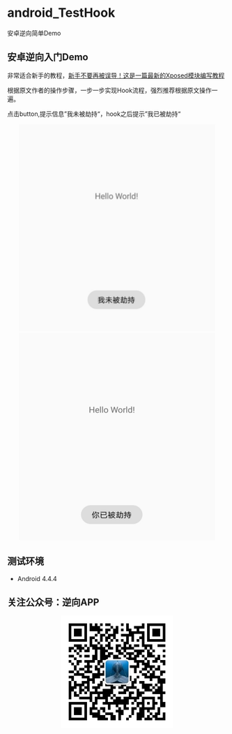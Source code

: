 # android_TestHook
安卓逆向简单Demo

## 安卓逆向入门Demo

非常适合新手的教程，[新手不要再被误导！这是一篇最新的Xposed模块编写教程](https://www.freebuf.com/articles/terminal/189021.html) 

根据原文作者的操作步骤，一步一步实现Hook流程，强烈推荐根据原文操作一遍。

点击button,提示信息”我未被劫持“，hook之后提示”我已被劫持“


<div align=center><img width="450" height="475" src="./TestHook/images/before.jpg"/><t/><img width="450" height="475" src="./TestHook/images/after.jpg"/></div>



## 测试环境
- Android 4.4.4

## 关注公众号：逆向APP
<div align=center><img width="258" height="258" src="./TestHook/images/qrcode_gongzhonghao.jpg"/>

